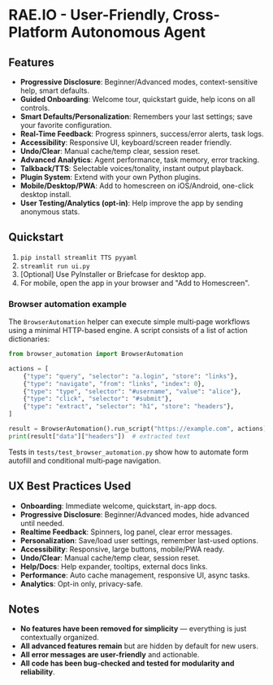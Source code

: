 # RAE.IO - User-Friendly, Cross-Platform Autonomous Agent

## Features

- **Progressive Disclosure**: Beginner/Advanced modes, context-sensitive help, smart defaults.
- **Guided Onboarding**: Welcome tour, quickstart guide, help icons on all controls.
- **Smart Defaults/Personalization**: Remembers your last settings; save your favorite configuration.
- **Real-Time Feedback**: Progress spinners, success/error alerts, task logs.
- **Accessibility**: Responsive UI, keyboard/screen reader friendly.
- **Undo/Clear**: Manual cache/temp clear, session reset.
- **Advanced Analytics**: Agent performance, task memory, error tracking.
- **Talkback/TTS**: Selectable voices/tonality, instant output playback.
- **Plugin System**: Extend with your own Python plugins.
- **Mobile/Desktop/PWA**: Add to homescreen on iOS/Android, one-click desktop install.
- **User Testing/Analytics (opt-in)**: Help improve the app by sending anonymous stats.

## Quickstart

1. `pip install streamlit TTS pyyaml`
2. `streamlit run ui.py`
3. [Optional] Use PyInstaller or Briefcase for desktop app.
4. For mobile, open the app in your browser and "Add to Homescreen".

### Browser automation example

The ``BrowserAutomation`` helper can execute simple multi‑page workflows using a
minimal HTTP-based engine.  A script consists of a list of action dictionaries:

```python
from browser_automation import BrowserAutomation

actions = [
    {"type": "query", "selector": "a.login", "store": "links"},
    {"type": "navigate", "from": "links", "index": 0},
    {"type": "type", "selector": "#username", "value": "alice"},
    {"type": "click", "selector": "#submit"},
    {"type": "extract", "selector": "h1", "store": "headers"},
]

result = BrowserAutomation().run_script("https://example.com", actions)
print(result["data"]["headers"])  # extracted text
```

Tests in ``tests/test_browser_automation.py`` show how to automate form
autofill and conditional multi‑page navigation.

## UX Best Practices Used

- **Onboarding**: Immediate welcome, quickstart, in-app docs.
- **Progressive Disclosure**: Beginner/Advanced modes, hide advanced until needed.
- **Realtime Feedback**: Spinners, log panel, clear error messages.
- **Personalization**: Save/load user settings, remember last-used options.
- **Accessibility**: Responsive, large buttons, mobile/PWA ready.
- **Undo/Clear**: Manual cache/temp clear, session reset.
- **Help/Docs**: Help expander, tooltips, external docs links.
- **Performance**: Auto cache management, responsive UI, async tasks.
- **Analytics**: Opt-in only, privacy-safe.

## Notes

- **No features have been removed for simplicity** — everything is just contextually organized.
- **All advanced features remain** but are hidden by default for new users.
- **All error messages are user-friendly** and actionable.
- **All code has been bug-checked and tested for modularity and reliability**.

